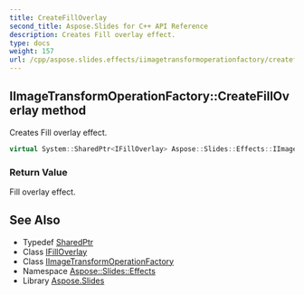 ```yaml
---
title: CreateFillOverlay
second_title: Aspose.Slides for C++ API Reference
description: Creates Fill overlay effect.
type: docs
weight: 157
url: /cpp/aspose.slides.effects/iimagetransformoperationfactory/createfilloverlay/
---
```

## IImageTransformOperationFactory::CreateFillOverlay method


Creates Fill overlay effect.

```cpp
virtual System::SharedPtr<IFillOverlay> Aspose::Slides::Effects::IImageTransformOperationFactory::CreateFillOverlay()=0
```


### Return Value

Fill overlay effect.

## See Also

* Typedef [SharedPtr](../../../system/sharedptr/)
* Class [IFillOverlay](../../ifilloverlay/)
* Class [IImageTransformOperationFactory](../)
* Namespace [Aspose::Slides::Effects](../../)
* Library [Aspose.Slides](../../../)
